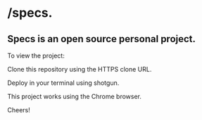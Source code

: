 <h1>/specs.</h1>

<h2>Specs is an open source personal project.</h2>

<p>To view the project:</p>
<p>Clone this repository using the HTTPS clone URL.</p>
<p>Deploy in your terminal using shotgun.</p>
<p>This project works using the Chrome browser.</p>

<p>Cheers!</p>
